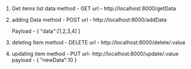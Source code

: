 
1. Get items list data
   method - GET
   url - http://localhost:8000/getData

2. adding Data
   method - POST
   url - http://localhost:8000/addData

   Payload - 
   {
    "data":[1,2,3,4]
   }

3. deleting Item
   method - DELETE
   url - http://localhost:8000/delete/:value

4. updating item 
   method - PUT
   url- http://localhost:8000/update/:value
   payload - 
   {
      "newData":10
   }
   
